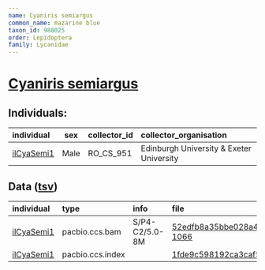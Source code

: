 ```yaml
---
name: Cyaniris semiargus
common_name: mazarine blue
taxon_id: 988025
order: Lepidoptera
family: Lycanidae
---
```


# [Cyaniris semiargus](https://www.ebi.ac.uk/ena/data/taxonomy/v1/taxon/tax-id/988025)

## Individuals:

| individual | sex | collector_id | collector_organisation |
| :--------- | :-: | :----------- | :--------------------- |
| [ilCyaSemi1](ilCyaSemi1.md) | Male | RO_CS_951 | Edinburgh University & Exeter University |

## Data ([tsv](Cyaniris_semiargus_data.tsv))

| individual | type | info | file |
| :--------- | :--- | :--- | :--- |
| [ilCyaSemi1](ilCyaSemi1.md) | pacbio.ccs.bam | S/P4-C2/5.0-8M | [52edfb8a35bbe028a436e825b36f0ca1-1066](https://darwin.cog.sanger.ac.uk/insects/Cyaniris_semiargus/ilCyaSemi1/genomic_data/pacbio/m64097_200128_170632.ccs.bam) |
| [ilCyaSemi1](ilCyaSemi1.md) | pacbio.ccs.index |  | [1fde9c598192ca3caf56f73ff27e4c22-2](https://darwin.cog.sanger.ac.uk/insects/Cyaniris_semiargus/ilCyaSemi1/genomic_data/pacbio/m64097_200128_170632.ccs.bam.pbi) |
